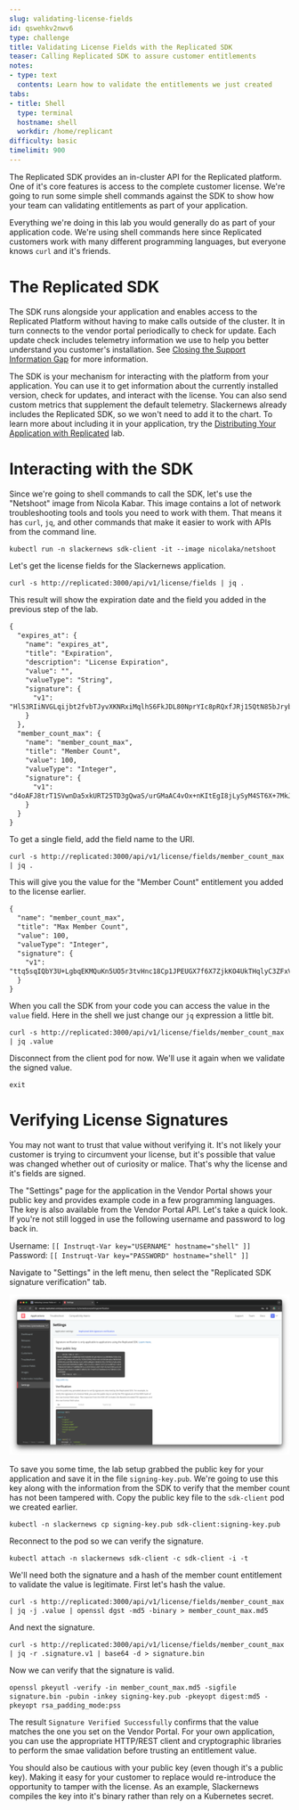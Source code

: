 ```yaml
---
slug: validating-license-fields
id: qswehkv2nwv6
type: challenge
title: Validating License Fields with the Replicated SDK
teaser: Calling Replicated SDK to assure customer entitlements
notes:
- type: text
  contents: Learn how to validate the entitlements we just created
tabs:
- title: Shell
  type: terminal
  hostname: shell
  workdir: /home/replicant
difficulty: basic
timelimit: 900
---
```


The Replicated SDK provides an in-cluster API for the Replicated platform. One
of it's core features is access to the complete customer license. We're going
to run some simple shell commands against the SDK to show how your team can
validating entitlements as part of your application.

Everything we're doing in this lab you would generally do as part of your
application code. We're using shell commands here since Replicated customers
work with many different programming languages, but everyone knows `curl` and
it's friends.

The Replicated SDK
==================

The SDK runs alongside your application and enables access to the Replicated
Platform without having to make calls outside of the cluster. It in turn
connects to the vendor portal periodically to check for update. Each update
check includes telemetry information we use to help you better understand you
customer's installation. See [Closing the Support Information Gap](https://play.instruqt.com/replicated/tracks/closing-infromation-gap) for more information.

The SDK is your mechanism for interacting with the platform from your
application. You can use it to get information about the currently installed
version, check for updates, and interact with the license. You can also send
custom metrics that supplement the default telemetry. Slackernews already
includes the Replicated SDK, so we won't need to add it to the chart. To learn
more about including it in your application, try the [Distributing Your
Application with
Replicated](https://play.instruqt.com/replicated/tracks/distributing-with-replicated)
lab.

Interacting with the SDK
========================

Since we're going to shell commands to call the SDK, let's use the "Netshoot"
image from Nicola Kabar. This image contains a lot of network troubleshooting
tools and tools you need to work with them. That means it has `curl`, `jq`, and
other commands that make it easier to work with APIs from the command line.

```
kubectl run -n slackernews sdk-client -it --image nicolaka/netshoot
```

Let's get the license fields for the Slackernews application.

```
curl -s http://replicated:3000/api/v1/license/fields | jq .
```

This result will show the expiration date and the field you added in the
previous step of the lab.

```
{
  "expires_at": {
    "name": "expires_at",
    "title": "Expiration",
    "description": "License Expiration",
    "value": "",
    "valueType": "String",
    "signature": {
      "v1": "HlS3RIiNVGLqijbt2fvbTJyvXKNRxiMqlhS6FkJDL80NprYIc8pRQxfJRj15QtN85bJrybcqgJQfeG3mto29+EFzdic/mGhqiEp8NbMGQDMAM1UrSR7OY/9g38ljogUAUx0I9KOpdDVeXSJEAyw5GxHFrjtXYjb+5Zc4Ed4WxijmfQsUbBHQ4qWqV84x0BYAzoQ2VRiIjt7B5tWDJ2h3j8zExE98qt5RrxcaGe7Ori/6dFVUYVCUg2InCYN5oR5CiJMTgmFdgmAje368JJHVny/jxsqEd+od9rvhgF0r8ksqlR9FpzdYB4L2eA4jQd4qeJK+v7DoDNKmQCd+hJbKDA=="
    }
  },
  "member_count_max": {
    "name": "member_count_max",
    "title": "Member Count",
    "value": 100,
    "valueType": "Integer",
    "signature": {
      "v1": "d4oAFJ8trT1SVwnDa5xkURT25TD3gQwaS/urGMaAC4vOx+nKItEgI8jLySyM4ST6X+7MkJ4r4Sb9qpL9+JzeSkZA+pNGqZonebg7MaLHme3sAmw7v4+TPn+MO53fdEnVPhsZj33m6EUQvhORhxOQlVqwjVjlTbHBWidmnUaQkUr7RXLPhVL6RQJxwde6yaObifxY0Ux2BL6nbxTIwMh/yBchx8GR+gHyi6MdEBbT80P3AxzOAVPflpK2y2eX84b8wST9zHel4dL+FTPftXdqVbJB/99TIFmeiKONCi7JMq+6rGiXqgOgPg0h5YVgiS1UlLML47IrBT74Rq+EGnAE6g=="
    }
  }
}
```

To get a single field, add the field name to the URI.

```
curl -s http://replicated:3000/api/v1/license/fields/member_count_max | jq .
```

This will give you the value for the "Member Count" entitlement you added to
the license earlier.

```
{
  "name": "member_count_max",
  "title": "Max Member Count",
  "value": 100,
  "valueType": "Integer",
  "signature": {
    "v1": "ttq5sqIQbY3U+LgbqEKMQuKn5UO5r3tvHnc18Cp1JPEUGX7f6X7ZjkKO4UkTHqlyC3ZFxVc0e6FVDH02+Qw4b9biPShFIPz0wzoWdGzzuNGWVfGUIQKXYR3WXLapKaaOeeJLM6c/Z90MzW9cwxBrUVbyAzaBagBPoegL0/PpKhM2NUKpDYeDHPRHnFgANXDE+5IoB3EG4lSBivkWnioAmWZIbVcHHZTZbE9Bwdh6Tmo/J3NUFcSBUjaS23vk5y8pVQ9otefxt5DVUvZb3r6RST/xzAOLKvk0tZExRb2X/CzdmiFJct3g9sJXPMzQe/RBPUUQFtbJa+K1aHKgyK4AmA=="
  }
}
```

When you call the SDK from your code you can access the value in the `value`
field. Here in the shell we just change our `jq` expression a little bit.

```
curl -s http://replicated:3000/api/v1/license/fields/member_count_max | jq .value
```

Disconnect from the client pod for now. We'll use it again when we validate the
signed value.

```
exit
```

Verifying License Signatures
============================

You may not want to trust that value without verifying it. It's not likely your
customer is trying to circumvent your license, but it's possible that value was
changed whether out of curiosity or malice. That's why the license and it's
fields are signed.

The "Settings" page for the application in the Vendor Portal shows your public
key and provides example code in a few programming languages. The key is also
available from the Vendor Portal API. Let's take a quick look. If you're not
still logged in use the following username and password to log back in.

Username: `[[ Instruqt-Var key="USERNAME" hostname="shell" ]]`<br/>
Password: `[[ Instruqt-Var key="PASSWORD" hostname="shell" ]]`

Navigate to "Settings" in the left menu, then select the "Replicated SDK
signature verification" tab.

![Replicated SDK Signature Verification Instructions on the Vendor Portal](../assets/signature-verification-info.png)

To save you some time, the lab setup grabbed the public key for your
application and save it in the file `signing-key.pub`. We're going to use this
key along with the information from the SDK to verify that the member count has
not been tampered with. Copy the public key file to the `sdk-client` pod we
created earlier.

```
kubectl -n slackernews cp signing-key.pub sdk-client:signing-key.pub
```

Reconnect to the pod so we can verify the signature.

```
kubectl attach -n slackernews sdk-client -c sdk-client -i -t
```

We'll need both the signature and a hash of the member count entitlement to
validate the value is legitimate. First let's hash the value.

```
curl -s http://replicated:3000/api/v1/license/fields/member_count_max | jq -j .value | openssl dgst -md5 -binary > member_count_max.md5
```

And next the signature.

```
curl -s http://replicated:3000/api/v1/license/fields/member_count_max | jq -r .signature.v1 | base64 -d > signature.bin
```

Now we can verify that the signature is valid.

```
openssl pkeyutl -verify -in member_count_max.md5 -sigfile signature.bin -pubin -inkey signing-key.pub -pkeyopt digest:md5 -pkeyopt rsa_padding_mode:pss
```

The result `Signature Verified Successfully` confirms that the value matches
the one you set on the Vendor Portal. For your own application, you can use the
appropriate HTTP/REST client and cryptographic libraries to perform the smae
validation before trusting an entitlement value.

You should also be cautious with your public key (even though it's a public
key). Making it easy for your customer to replace would re-introduce the
opportunity to tamper with the license. As an example, Slackernews compiles the
key into it's binary rather than rely on a Kubernetes secret.
